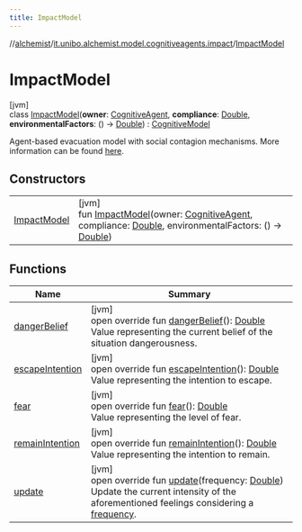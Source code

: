 ```yaml
---
title: ImpactModel
---
```

//[alchemist](../../../index.html)/[it.unibo.alchemist.model.cognitiveagents.impact](../index.html)/[ImpactModel](index.html)



# ImpactModel



[jvm]\
class [ImpactModel](index.html)(**owner**: [CognitiveAgent](../../it.unibo.alchemist.model.cognitiveagents/-cognitive-agent/index.html), **compliance**: [Double](https://kotlinlang.org/api/latest/jvm/stdlib/kotlin/-double/index.html), **environmentalFactors**: () -> [Double](https://kotlinlang.org/api/latest/jvm/stdlib/kotlin/-double/index.html)) : [CognitiveModel](../../it.unibo.alchemist.model.cognitiveagents/-cognitive-model/index.html)

Agent-based evacuation model with social contagion mechanisms. More information can be found [here](https://doi.org/10.1007/978-3-319-70647-4_11).



## Constructors


| | |
|---|---|
| [ImpactModel](-impact-model.html) | [jvm]<br>fun [ImpactModel](-impact-model.html)(owner: [CognitiveAgent](../../it.unibo.alchemist.model.cognitiveagents/-cognitive-agent/index.html), compliance: [Double](https://kotlinlang.org/api/latest/jvm/stdlib/kotlin/-double/index.html), environmentalFactors: () -> [Double](https://kotlinlang.org/api/latest/jvm/stdlib/kotlin/-double/index.html)) |


## Functions


| Name | Summary |
|---|---|
| [dangerBelief](danger-belief.html) | [jvm]<br>open override fun [dangerBelief](danger-belief.html)(): [Double](https://kotlinlang.org/api/latest/jvm/stdlib/kotlin/-double/index.html)<br>Value representing the current belief of the situation dangerousness. |
| [escapeIntention](escape-intention.html) | [jvm]<br>open override fun [escapeIntention](escape-intention.html)(): [Double](https://kotlinlang.org/api/latest/jvm/stdlib/kotlin/-double/index.html)<br>Value representing the intention to escape. |
| [fear](fear.html) | [jvm]<br>open override fun [fear](fear.html)(): [Double](https://kotlinlang.org/api/latest/jvm/stdlib/kotlin/-double/index.html)<br>Value representing the level of fear. |
| [remainIntention](remain-intention.html) | [jvm]<br>open override fun [remainIntention](remain-intention.html)(): [Double](https://kotlinlang.org/api/latest/jvm/stdlib/kotlin/-double/index.html)<br>Value representing the intention to remain. |
| [update](update.html) | [jvm]<br>open override fun [update](update.html)(frequency: [Double](https://kotlinlang.org/api/latest/jvm/stdlib/kotlin/-double/index.html))<br>Update the current intensity of the aforementioned feelings considering a [frequency](update.html). |

